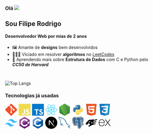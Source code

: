 ### Olá  <img src="https://raw.githubusercontent.com/kaueMarques/kaueMarques/master/hi.gif" width="30px" />
Sou Filipe Rodrigo
-

#### Desenvolvedor Web por mias de 2 anos
- 🖼️ Amante de **designs** bem desenvolvidos
- 👨🏻‍💻 Viciado em resolver **algoritmos** no [LeetCodes](https://leetcode.com/filiperv7/)
- 🎲 Aprendendo mais sobre **Estrutura de Dados** com C e Python pelo ***CC50 de Harvard***

<br/>

  
![Top Langs](https://github-readme-stats.vercel.app/api/top-langs/?username=filiperv7&layout=compact)


<div>
  <h3>Tecnologias já usadas</h3>
  <img src="https://raw.githubusercontent.com/devicons/devicon/master/icons/git/git-original.svg" width="40px"/>
  <img src="https://raw.githubusercontent.com/devicons/devicon/master/icons/javascript/javascript-plain.svg" width="40px"/>
  <img src="https://raw.githubusercontent.com/devicons/devicon/master/icons/typescript/typescript-plain.svg" width="40px"/>
  <img src="https://raw.githubusercontent.com/devicons/devicon/master/icons/react/react-original.svg" width="40px"/>
  <img src="https://raw.githubusercontent.com/devicons/devicon/master/icons/nodejs/nodejs-original.svg" width="40px"/>
  <img src="https://raw.githubusercontent.com/devicons/devicon/master/icons/python/python-original.svg" width="40px"/>
  <img src="https://raw.githubusercontent.com/devicons/devicon/master/icons/html5/html5-original.svg" width="40px"/>
  <img src="https://raw.githubusercontent.com/devicons/devicon/master/icons/css3/css3-original.svg" width="40px"/>
</div>
<div>
  <img src="https://raw.githubusercontent.com/devicons/devicon/master/icons/tailwindcss/tailwindcss-original.svg" width="40px"/>
  <img src="https://raw.githubusercontent.com/devicons/devicon/master/icons/csharp/csharp-original.svg" width="40px"/>
  <img src="https://raw.githubusercontent.com/devicons/devicon/master/icons/c/c-original.svg" width="40px"/>
  <img src="https://raw.githubusercontent.com/devicons/devicon/master/icons/nextjs/nextjs-original.svg" width="40px"/>
  <img src="https://raw.githubusercontent.com/devicons/devicon/master/icons/mysql/mysql-original.svg" width="40px"/>
  <img src="https://raw.githubusercontent.com/devicons/devicon/master/icons/postgresql/postgresql-original.svg" width="40px"/>
  <img src="https://raw.githubusercontent.com/devicons/devicon/master/icons/fastify/fastify-plain.svg" width="40px"/>
  <img src="https://raw.githubusercontent.com/devicons/devicon/master/icons/express/express-original.svg" width="40px"/>
</div>
